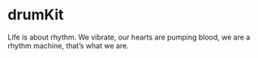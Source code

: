 # drumKit
Life is about rhythm. We vibrate, our hearts are pumping blood, we are a rhythm machine, that’s what we are.
